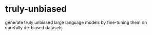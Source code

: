 # truly-unbiased
generate truly unbiased large language models by fine-tuning them on carefully de-biased datasets

